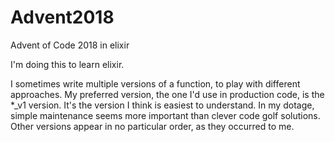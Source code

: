 # Advent2018

Advent of Code 2018 in elixir

I'm doing this to learn elixir. 

I sometimes write multiple versions of a function, to play with different approaches. My preferred version, the one I'd use in production code, is the *_v1 version. It's the version I think is easiest to understand. In my dotage, simple maintenance seems more important than clever code golf solutions. Other versions appear in no particular order, as they occurred to me.
